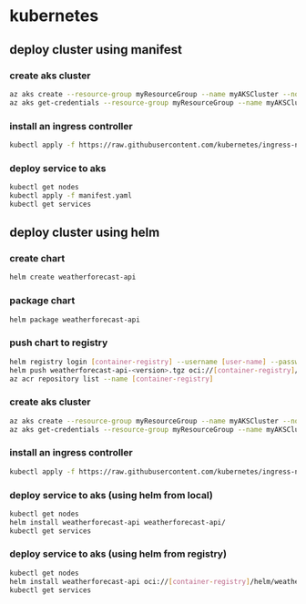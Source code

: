 # kubernetes

## deploy cluster using manifest

### create aks cluster

```sh
az aks create --resource-group myResourceGroup --name myAKSCluster --node-count 1  --generate-ssh-keys
az aks get-credentials --resource-group myResourceGroup --name myAKSCluster
```

### install an ingress controller

```sh
kubectl apply -f https://raw.githubusercontent.com/kubernetes/ingress-nginx/main/deploy/static/provider/cloud/deploy.yaml
```

### deploy service to aks

```sh
kubectl get nodes
kubectl apply -f manifest.yaml
kubectl get services
```

## deploy cluster using helm

### create chart

```sh
helm create weatherforecast-api
```

### package chart

```sh
helm package weatherforecast-api
```

### push chart to registry

```sh
helm registry login [container-registry] --username [user-name] --password [password]
helm push weatherforecast-api-<version>.tgz oci://[container-registry]/helm
az acr repository list --name [container-registry]
```

### create aks cluster

```sh
az aks create --resource-group myResourceGroup --name myAKSCluster --node-count 1  --generate-ssh-keys
az aks get-credentials --resource-group myResourceGroup --name myAKSCluster
```

### install an ingress controller

```sh
kubectl apply -f https://raw.githubusercontent.com/kubernetes/ingress-nginx/main/deploy/static/provider/cloud/deploy.yaml
```

### deploy service to aks (using helm from local)

```sh
kubectl get nodes
helm install weatherforecast-api weatherforecast-api/
kubectl get services
```

### deploy service to aks (using helm from registry)

```sh
kubectl get nodes
helm install weatherforecast-api oci://[container-registry]/helm/weatherforecast-api --version 0.1.0
kubectl get services
```